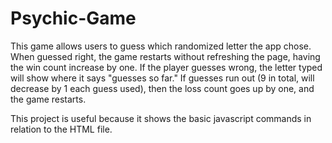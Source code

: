 # Psychic-Game
This game allows users to guess which randomized letter the app chose. When guessed right, the game restarts without refreshing the page, having the win count increase by one. If the player guesses wrong, the letter typed will show where it says "guesses so far." If guesses run out (9 in total, will decrease by 1 each guess used), then the loss count goes up by one, and the game restarts. 

This project is useful because it shows the basic javascript commands in relation to the HTML file. 